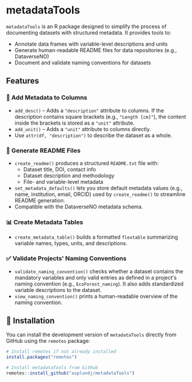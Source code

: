 # metadataTools

`metadataTools` is an R package designed to simplify the process of documenting datasets with structured metadata. It provides tools to:

- Annotate data frames with variable-level descriptions and units  
- Generate human-readable README files for data repositories (e.g., DataverseNO)  
- Document and validate naming conventions for datasets

## Features

### 📝 Add Metadata to Columns
- `add_desc()` – Adds a `"description"` attribute to columns. If the description contains square brackets (e.g., `"Length [cm]"`), the content inside the brackets is stored as a `"unit"` attribute.
- `add_unit()` – Adds a `"unit"` attribute to columns directly.
- Use `attr(df, "description")` to describe the dataset as a whole.

### 📄 Generate README Files
- `create_readme()` produces a structured `README.txt` file with:
  - Dataset title, DOI, contact info
  - Dataset description and methodology
  - File- and variable-level metadata
- `set_metadata_defaults()` lets you store default metadata values (e.g., name, institution, email, ORCID) used by `create_readme()` to streamline README generation.
- Compatible with the DataverseNO metadata schema.

### 📊 Create Metadata Tables
- `create_metadata_table()` builds a formatted `flextable` summarizing variable names, types, units, and descriptions.

### ✅ Validate Projects' Naming Conventions
- `validate_naming_convention()` checks whether a dataset contains the mandatory variables and only valid entries as defined in a project's naming convention (e.g., `EcoForest_naming`). It also adds standardized variable descriptions to the dataset.
- `view_naming_convention()` prints a human-readable overview of the naming convention.


## 🔧 Installation

You can install the development version of `metadataTools` directly from GitHub using the `remotes` package:

```r
# Install remotes if not already installed
install.packages("remotes")

# Install metadataTools from GitHub
remotes::install_github("asplundj/metadataTools")
```
